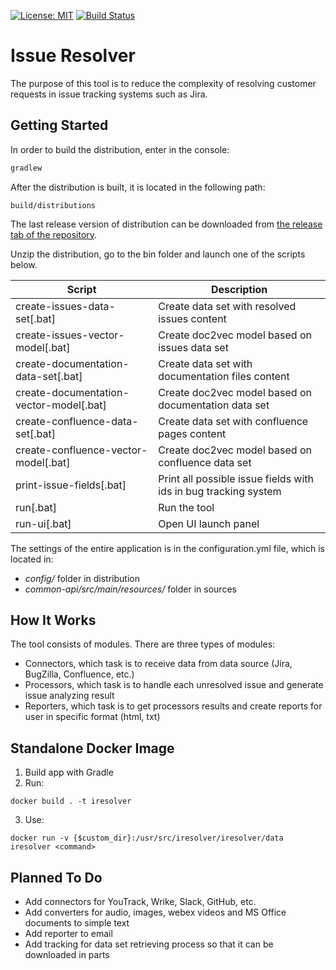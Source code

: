 [![License: MIT](https://img.shields.io/badge/license-mit-ff69b4.svg)](https://opensource.org/licenses/MIT)
[![Build Status](https://travis-ci.org/kovaloid/iresolver.svg?branch=master)](https://travis-ci.org/kovaloid/iresolver)

# Issue Resolver

The purpose of this tool is to reduce the complexity of resolving customer requests in issue tracking systems such as Jira.

## Getting Started

In order to build the distribution, enter in the console:
```sh
gradlew
```

After the distribution is built, it is located in the following path:
```
build/distributions
```

The last release version of distribution can be downloaded from [the release tab of the repository](https://github.com/kovaloid/iresolver/releases).

Unzip the distribution, go to the bin folder and launch one of the scripts below.

| Script | Description |
| ------------- | ------------- |
| create-issues-data-set[.bat]  | Create data set with resolved issues content  |
| create-issues-vector-model[.bat]  | Create doc2vec model based on issues data set  |
| create-documentation-data-set[.bat]  | Create data set with documentation files content  |
| create-documentation-vector-model[.bat]  | Create doc2vec model based on documentation data set  |
| create-confluence-data-set[.bat]  | Create data set with confluence pages content  |
| create-confluence-vector-model[.bat]  | Create doc2vec model based on confluence data set  |
| print-issue-fields[.bat]  | Print all possible issue fields with ids in bug tracking system  |
| run[.bat]  | Run the tool  |
| run-ui[.bat]  | Open UI launch panel  |

The settings of the entire application is in the configuration.yml file, which is located in:
* _config/_ folder in distribution
* _common-api/src/main/resources/_ folder in sources

## How It Works

The tool consists of modules. There are three types of modules:
* Connectors, which task is to receive data from data source (Jira, BugZilla, Confluence, etc.)
* Processors, which task is to handle each unresolved issue and generate issue analyzing result
* Reporters, which task is to get processors results and create reports for user in specific format (html, txt)

## Standalone Docker Image
1. Build app with Gradle
2. Run:
```
docker build . -t iresolver
```
3. Use:
```
docker run -v {$custom_dir}:/usr/src/iresolver/iresolver/data iresolver <command>
```

## Planned To Do

* Add connectors for YouTrack, Wrike, Slack, GitHub, etc.
* Add converters for audio, images, webex videos and MS Office documents to simple text
* Add reporter to email
* Add tracking for data set retrieving process so that it can be downloaded in parts
